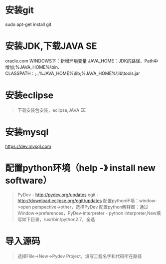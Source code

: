 # 安装git
sudo apt-get install git

# 安装JDK,下载JAVA SE
oracle.com
WINDOWS下：新增环境变量 JAVA_HOME：JDK的路径、Path中增加;%JAVA_HOME%\bin、CLASSPATH：;.;%JAVA_HOME%\lib;%JAVA_HOME%\lib\tools.jar

# 安装eclipse
> 下载安装包安装，eclipse,JAVA EE

# 安装mysql
https://dev.mysql.com

# 配置python环境（help -》 install new software）
> PyDev - http://pydev.org/updates
> egit - http://download.eclipse.org/egit/updates
> 配置python环境：window->open perspective->other，选择PyDev
> 配置python解释器：通过Window->preferences，PyDev-interpreter - python interpreter,New填写如下目录，/usr/bin/python2.7，全选

# 导入源码

> 选择Flile->New->Pydev Project，填写工程名字和代码所在路径
